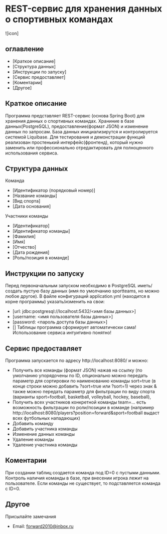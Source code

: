 # REST-сервис для хранения данных о спортивных командах
  
![icon]
  
## оглавление
* [Краткое описание]
* [Структура данных]
* [Инструкции по запуску]
* [Сервис предоставляет]
* [Коментарии]
* [Другое]
  
## Краткое описание
Программа представляет REST-сервис (основа Spring Boot) для хранения данных о спортивных командах.
Храниние в базе данных(PostgreSQL), предоставление(формат JSON) и изменение данных по запросам.
База данных инициализирутся и контролируется системой Liquibase.
Для тестирования и демонстрации функций реализован простенький интерфейс(фронтенд),
который нужно заменить или профессионально отредактировать для полноценного использования сервиса.
  
## Структура данных
Команда
* [Идентификатор (порядковый номер)]
* [Название команды]
* [Вид спорта]
* [Дата основания]

Участники команды
* [Идентификатор]
* [Идентификатор команды]
* [Фамилия]
* [Имя]
* [Отчество]
* [Дата рождения]
* [Роль/позиция в команде]
     
## Инструкции по запуску
Перед первоначальным запуском необходимо в PostgreSQL иметь/создать пустую базу данных (имя по умолчанию sportteams, но можно любое другое).
В файле конфигураций application.yml (находится в корне программы) указать/изменить на свои:
* [url: jdbc:postgresql://localhost:5432/<имя базы данных>]
* [username: <имя пользователя базы данных>]
* [password: <пароль доступа базы данных>]
* []
Таблицы программа сформирует автоматически сама!
Использование сервиса интуитивно понятно!

## Сервис предоставляет
Программа запускается по адресу http://localhost:8080/ и можно:
- Получить все команды (формат JSON) нажав на ссылку (по умолчанию упорядочены по ID,
опционально можно передать параметр для сортировки по наименованию команды sort=true
(в конце строки можно добавить ?sort=true или ?sort=1) через знак & также 
 можно передать параметр для фильтрации по виду спорта (варианты sport=football, basketball, volleyball, hockey, baseball),
- Получить всех участников конкретной команды team=...
есть возможность фильтрации по роли/позиции в команде
(например http://localhost:8080/players?position=forward&sport=football выдаст всех футбольных нападающих)
- Добавить команду
- Добавить участника команды
- Изменение данных команды
- Удаление команды
- Удаление участника команды
                               
## Коментарии
При создании таблиц создается команда под ID=0 с пустыми данными.
Контроль наличия команды в базе, при внесении игрока лежит на пользователе.
Если команды не существует, то подставляется команда с ID=0.
                               
## Другое
Присылайте замечания
* Email: <forward2010@inbox.ru>
